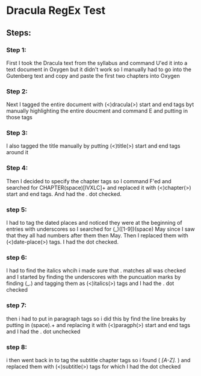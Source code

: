 # Dracula RegEx Test

## Steps:

### Step 1:
First I took the Dracula text from the syllabus and command U'ed it into a text document in Oxygen but it didn't work so I manually had to go into the Gutenberg text and copy and paste the first two chapters into Oxygen

### Step 2: 
Next I tagged the entire document with (<)dracula(>) start and end tags byt manually highlighting the entire doucment and command E and putting in those tags

### Step 3: 
I also tagged the title manually by putting (<)title(>) start and end tags around it

### Step 4: 
Then I decided to specify the chapter tags so I command F'ed and searched for CHAPTER(space)[IVXLC]+ and replaced it with (<)chapter(>) start and end tags. And had the . dot checked.

### step 5: 
I had to tag the dated places and noticed they were at the beginning of entries with underscores so I searched for (_)([1-9])(space) May since I saw that they all had numbers after them then May. Then I replaced them with (<)date-place(>) tags. I had the dot checked.

### step 6: 
I had to find the italics whcih i made sure that . matches all was checked and I started by finding the underscores with the puncuation marks by finding (_.) and tagging them as (<)italics(>) tags and I had the . dot checked

### step 7: 
then i had to put in paragraph tags so i did this by find the line breaks by putting in (space).+ and replacing it with (<)paragph(>) start and end tags and I had the . dot unchecked

### step 8: 
i then went back in to tag the subtitle chapter tags so i found (  _[A-Z]._ ) and replaced them with (<)subtitle(>) tags for which I had the dot checked

